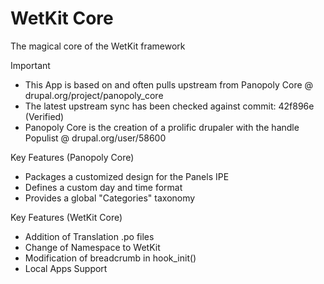WetKit Core
==============
The magical core of the WetKit framework

Important
* This App is based on and often pulls upstream from Panopoly Core @ drupal.org/project/panopoly_core
* The latest upstream sync has been checked against commit: 42f896e (Verified)
* Panopoly Core is the creation of a prolific drupaler with the handle Populist @ drupal.org/user/58600

Key Features (Panopoly Core)
* Packages a customized design for the Panels IPE
* Defines a custom day and time format
* Provides a global "Categories" taxonomy

Key Features (WetKit Core)
* Addition of Translation .po files
* Change of Namespace to WetKit
* Modification of breadcrumb in hook_init()
* Local Apps Support
